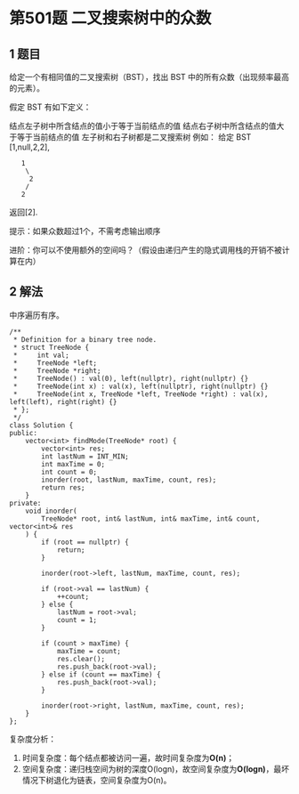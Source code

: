 # 第501题 二叉搜索树中的众数

## 1 题目

给定一个有相同值的二叉搜索树（BST），找出 BST 中的所有众数（出现频率最高的元素）。

假定 BST 有如下定义：

结点左子树中所含结点的值小于等于当前结点的值
结点右子树中所含结点的值大于等于当前结点的值
左子树和右子树都是二叉搜索树
例如：
给定 BST [1,null,2,2],

```
   1
    \
     2
    /
   2
```


返回[2].

提示：如果众数超过1个，不需考虑输出顺序

进阶：你可以不使用额外的空间吗？（假设由递归产生的隐式调用栈的开销不被计算在内）

## 2 解法

中序遍历有序。

```
/**
 * Definition for a binary tree node.
 * struct TreeNode {
 *     int val;
 *     TreeNode *left;
 *     TreeNode *right;
 *     TreeNode() : val(0), left(nullptr), right(nullptr) {}
 *     TreeNode(int x) : val(x), left(nullptr), right(nullptr) {}
 *     TreeNode(int x, TreeNode *left, TreeNode *right) : val(x), left(left), right(right) {}
 * };
 */
class Solution {
public:
    vector<int> findMode(TreeNode* root) {
        vector<int> res;
        int lastNum = INT_MIN;
        int maxTime = 0;
        int count = 0;
        inorder(root, lastNum, maxTime, count, res);
        return res;
    }
private:
    void inorder(
        TreeNode* root, int& lastNum, int& maxTime, int& count, vector<int>& res
    ) {
        if (root == nullptr) {
            return;
        }

        inorder(root->left, lastNum, maxTime, count, res);

        if (root->val == lastNum) {
            ++count;
        } else {
            lastNum = root->val;
            count = 1;
        }
        
        if (count > maxTime) {
            maxTime = count;
            res.clear();
            res.push_back(root->val);
        } else if (count == maxTime) {
            res.push_back(root->val);
        }
        
        inorder(root->right, lastNum, maxTime, count, res);
    }
};
```

复杂度分析：

1. 时间复杂度：每个结点都被访问一遍，故时间复杂度为**O(n)**；
2. 空间复杂度：递归栈空间为树的深度O(logn)，故空间复杂度为**O(logn)**，最坏情况下树退化为链表，空间复杂度为O(n)。

